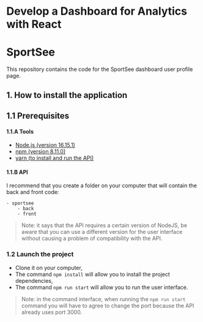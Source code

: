 # Develop a Dashboard for Analytics with React

# SportSee

This repository contains the code for the SportSee dashboard user profile page.

## 1. How to install the application

## 1.1 Prerequisites

#### 1.1.A Tools

- [Node.js (version 16.15.1)](https://nodejs.org/en/)
- [npm (version 8.11.0)](https://www.npmjs.com/)
- [yarn (to install and run the API)](https://yarnpkg.com/)

#### 1.1.B API

I recommend that you create a folder on your computer that will contain the back and front code:

```
- sportsee
    - back
    - front
```

> Note: it says that the API requires a certain version of NodeJS, be aware that you can use a different version for the user interface without causing a problem of compatibility with the API.

### 1.2 Launch the project

- Clone it on your computer,
- The command `npm install` will allow you to install the project dependencies,
- The command `npm run start` will allow you to run the user interface.

> Note: in the command interface, when running the `npm run start` command you will have to agree to change the port because the API already uses port 3000.
